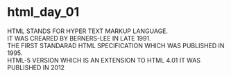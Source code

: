 # html_day_01

HTML STANDS FOR HYPER TEXT MARKUP LANGUAGE.<BR>
IT WAS CREARED BY BERNERS-LEE IN LATE 1991.<BR>
THE FIRST STANDARAD HTML SPECIFICATION WHICH WAS PUBLISHED IN 1995.<BR>
HTML-5 VERSION WHICH IS AN EXTENSION TO HTML 4.01 IT WAS PUBLISHED IN 2012
